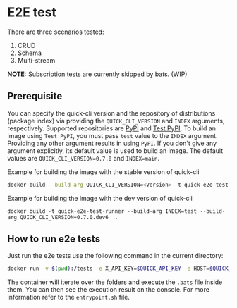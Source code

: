 # E2E test
There are three scenarios tested: </br>
1. CRUD
2. Schema
3. Multi-stream

**NOTE:** Subscription tests are currently skipped by bats. (WIP)

## Prerequisite
You can specify the quick-cli version and the repository of distributions (package index)
via providing the `QUICK_CLI_VERSION` and `INDEX` arguments, respectively. 
Supported repositories are [PyPI](https://pypi.org/project/quick-cli/)
and [Test PyPI](https://test.pypi.org/project/quick-cli/).
To build an image using `Test PyPI`,
you must pass `test` value to the `INDEX` argument.
Providing any other argument results in using `PyPI`.
If you don't give any argument explicitly,
its default value is used to build an image. 
The default values are `QUICK_CLI_VERSION=0.7.0` and `INDEX=main`.

Example for building the image with the stable version of quick-cli
```bash
docker build --build-arg QUICK_CLI_VERSION=<Version> -t quick-e2e-test-runner:<TAG> .
```
Example for building the image with the dev version of quick-cli
```
docker build -t quick-e2e-test-runner --build-arg INDEX=test --build-arg QUICK_CLI_VERSION=0.7.0.dev6  .
```


## How to run e2e tests
Just run the e2e tests use the following command in the current directory:
```bash
docker run -v $(pwd):/tests -e X_API_KEY=$QUICK_API_KEY -e HOST=$QUICK_HOST quick-e2e-test-runner --rm -it 
```
The container will iterate over the folders and execute the `.bats` file inside them. You can then see the execution result on the console. For more information refer to the `entrypoint.sh` file.
